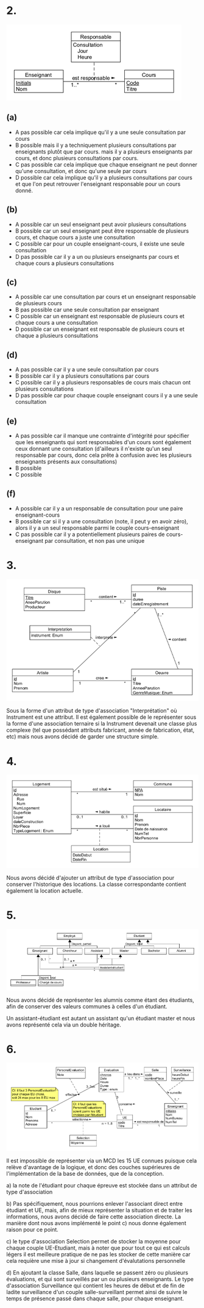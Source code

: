 # 2.

![2](Part2.png)

## (a)

- A pas possible car cela implique qu'il y a une seule consultation par cours
- B possible mais il y a  techniquement plusieurs consultations par enseignants plutôt que par cours. mais il y a plusieurs enseignants par cours, et donc plusieurs consultations par cours.
- C pas possible car cela implique que chaque enseignant ne peut donner qu'une consultation, et donc qu'une seule par cours
- D possible car cela implique qu'il y a plusieurs consultations par cours et que l'on peut retrouver l'enseignant responsable pour un cours donné.

## (b)

- A possible car un seul enseignant peut avoir plusieurs consultations
- B possible car un seul enseignant peut être responsable de plusieurs cours, et chaque cours a juste une consultation
- C possible car pour un couple enseignant-cours, il existe une seule consultation
- D pas possible car il y a un ou plusieurs enseignants par cours et chaque cours a plusieurs consultations

## (c)

- A possible car une consultation par cours et un enseignant responsable de plusieurs cours
- B pas possible car une seule consultation par enseignant
- C possible car un enseignant est responsable de plusieurs cours et chaque cours a une consultation
- D possible car un enseignant est responsable de plusieurs cours et chaque a plusieurs consultations

## (d)

- A pas possible car il y a une seule consultation par cours
- B possible car il y a plusieurs consultations par cours
- C possible car il y a plusieurs responsables de cours mais chacun ont plusieurs consultations
- D pas possible car pour chaque couple enseignant cours il y a une seule consultation

## (e)

- A pas possible car il manque une contrainte d'intégrité pour spécifier que les enseignants qui sont responsables d'un cours sont également ceux donnant une consultation (d'ailleurs il n'existe qu'un seul responsable par cours, donc cela prête à confusion avec les plusieurs enseignants présents aux consultations)
- B possible
- C possible

## (f)
- A possible car il y a un responsable de consultation pour une paire enseignant-cours
- B possible car si il y a une consultation (note, il peut y en avoir zéro), alors il y a un seul responsable parmi le couple cours-enseignant
- C pas possible car il y a potentiellement plusieurs paires de cours-enseignant par consultation, et non pas une unique

# 3.

![3](Part3.png)

Sous la forme d'un attribut de type d'association "Interprétation" où Instrument est une attribut.
Il est également possible de le représenter sous la forme d'une association ternaire si la Instrument devenait une classe plus complexe (tel que possédant attributs fabricant, année de fabrication, état, etc) mais nous avons décidé de garder une structure simple.

# 4.

![4](Part4.png)

Nous avons décidé d'ajouter un attribut de type d'association pour conserver l'historique des locations. La classe correspondante contient également la location actuelle.

# 5.

![5](Part5.png)

Nous avons décidé de représenter les alumnis comme étant des étudiants, afin de conserver des valeurs communes à celles d'un étudiant.

Un assistant-étudiant est autant un assistant qu'un étudiant master et nous avons représenté cela via un double héritage.

# 6.

![6](Part6.png)

Il est impossible de représenter via un MCD les 15 UE connues puisque cela relève d'avantage de la logique, et donc des couches supérieures de l'implémentation de la base de données, que de la conception.

a) la note de l'étudiant pour chaque épreuve est stockée dans un attribut de type d'association

b) Pas spécifiquement, nous pourrions enlever l'associant direct entre étudiant et UE, mais, afin de mieux représenter la situation et de traiter les informations, nous avons décidé de faire cette association directe. La manière dont nous avons implémenté le point c) nous donne également raison pour ce point.

c) le type d'association Selection permet de stocker la moyenne pour chaque couple UE-Etudiant, mais à noter que pour tout ce qui est calculs légers il est meilleure pratique de ne pas les stocker de cette manière car cela requière une mise à jour si changement d'évalutations personnelle

d) En ajoutant la classe Salle, dans laquelle se passent zéro ou plusieurs évaluations, et qui sont surveillés par un ou plusieurs enseignants. Le type d'association Surveillance qui contient les heures de début et de fin de ladite surveillance d'un couple salle-surveillant permet ainsi de suivre le temps de présence passé dans chaque salle, pour chaque enseignant.